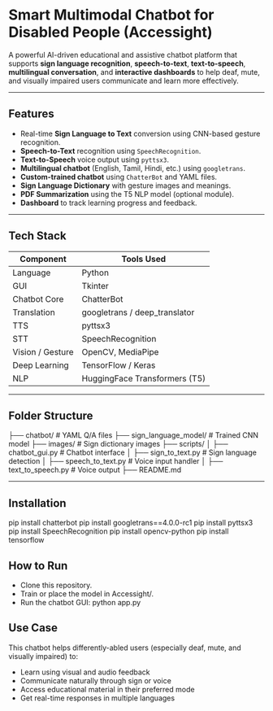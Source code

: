 # Smart Multimodal Chatbot for Disabled People (Accessight)

A powerful AI-driven educational and assistive chatbot platform that supports **sign language recognition**, **speech-to-text**, **text-to-speech**, **multilingual conversation**, and **interactive dashboards** to help deaf, mute, and visually impaired users communicate and learn more effectively.

---

## Features

- Real-time **Sign Language to Text** conversion using CNN-based gesture recognition.
- **Speech-to-Text** recognition using `SpeechRecognition`.
- **Text-to-Speech** voice output using `pyttsx3`.
- **Multilingual chatbot** (English, Tamil, Hindi, etc.) using `googletrans`.
- **Custom-trained chatbot** using `ChatterBot` and YAML files.
- **Sign Language Dictionary** with gesture images and meanings.
- **PDF Summarization** using the T5 NLP model (optional module).
- **Dashboard** to track learning progress and feedback.

---

## Tech Stack

| Component        | Tools Used                     |
| ---------------- | ------------------------------ |
| Language         | Python                         |
| GUI              | Tkinter                        |
| Chatbot Core     | ChatterBot                     |
| Translation      | googletrans / deep_translator  |
| TTS              | pyttsx3                        |
| STT              | SpeechRecognition              |
| Vision / Gesture | OpenCV, MediaPipe              |
| Deep Learning    | TensorFlow / Keras             |
| NLP              | HuggingFace Transformers (T5)  |

---

## Folder Structure

├── chatbot/ # YAML Q/A files
├── sign_language_model/ # Trained CNN model
├── images/ # Sign dictionary images
├── scripts/
│ ├── chatbot_gui.py # Chatbot interface
│ ├── sign_to_text.py # Sign language detection
│ ├── speech_to_text.py # Voice input handler
│ ├── text_to_speech.py # Voice output
├── README.md


---

## Installation

pip install chatterbot
pip install googletrans==4.0.0-rc1
pip install pyttsx3
pip install SpeechRecognition
pip install opencv-python
pip install tensorflow

 ## How to Run
 
 - Clone this repository.
 - Train or place the model in Accessight/.
 - Run the chatbot GUI:
   python app.py

## Use Case

 This chatbot helps differently-abled users (especially deaf, mute, and visually impaired) to:
- Learn using visual and audio feedback
- Communicate naturally through sign or voice
- Access educational material in their preferred mode
- Get real-time responses in multiple languages






